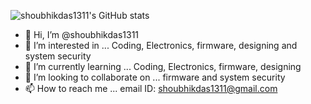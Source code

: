 ![shoubhikdas1311's GitHub stats](https://github-readme-stats.vercel.app/api?username=shoubhikdas1311&show_icons=true)
- 👋 Hi, I’m @shoubhikdas1311
- 👀 I’m interested in ... Coding, Electronics, firmware, designing and system security
- 🌱 I’m currently learning ... Coding, Electronics, firmware, designing
- 💞️ I’m looking to collaborate on ... firmware and system security
- 📫 How to reach me ... email ID: shoubhikdas1311@gmail.com

<!---
shoubhikdas1311/shoubhikdas1311 is a ✨ special ✨ repository because its `README.md` (this file) appears on your GitHub profile.
You can click the Preview link to take a look at your changes.
--->
